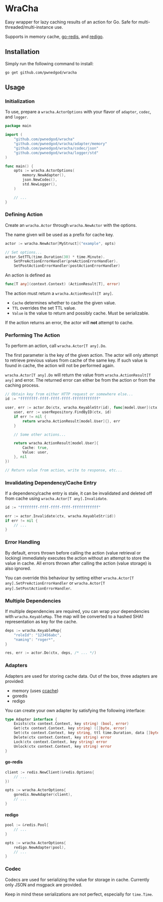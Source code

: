 # WraCha

Easy wrapper for lazy caching results of an action for Go. Safe for multi-threaded/multi-instance use.

Supports in memory cache, [go-redis](https://github.com/go-redis/redis), and [redigo](https://github.com/gomodule/redigo).

## Installation

Simply run the following command to install:
```
go get github.com/pwnedgod/wracha
```

## Usage
### Initialization

To use, prepare a `wracha.ActorOptions` with your flavor of `adapter`, `codec`, and `logger`.

```go
package main

import (
    "github.com/pwnedgod/wracha"
    "github.com/pwnedgod/wracha/adapter/memory"
    "github.com/pwnedgod/wracha/codec/json"
    "github.com/pwnedgod/wracha/logger/std"
)

func main() {
    opts := wracha.ActorOptions(
        memory.NewAdapter(),
        json.NewCodec(),
        std.NewLogger(),
    )

    // ...
}
```

### Defining Action

Create an `wracha.Actor` through `wracha.NewActor` with the options.

The name given will be used as a prefix for cache key.

```go
actor := wracha.NewActor[MyStruct]("example", opts)

// Set options...
actor.SetTTL(time.Duration(30) * time.Minute).
    SetPreActionErrorHandler(preActionErrorHandler).
    SetPostActionErrorHandler(postActionErrorHandler)
```

An action is defined as
```go
func[T any](context.Context) (ActionResult[T], error)
```

The action must return a `wracha.ActionResult[T any]`.
- `Cache` determines whether to cache the given value.
- `TTL` overrides the set TTL value.
- `Value` is the value to return and possibly cache. Must be serializable.

If the action returns an error, the actor will **not** attempt to cache.

### Performing The Action

To perform an action, call `wracha.Actor[T any].Do`.

The first parameter is the key of the given action. The actor will only attempt to retrieve previous values from cache of the same key. If such value is found in cache, the action will not be performed again.

`wracha.Actor[T any].Do` will return the value from `wracha.ActionResult[T any]` and error. The returned error can either be from the action or from the caching process.

```go
// Obtain key from either HTTP request or somewhere else...
id := "ffffffff-ffff-ffff-ffff-ffffffffffff"

user, err := actor.Do(ctx, wracha.KeyableStr(id), func[model.User](ctx context.Context) (wracha.ActionResult[model.User], error) {
    user, err := userRepository.FindByID(ctx, id)
    if err != nil {
        return wracha.ActionResult[model.User]{}, err
    }

    // Some other actions...

    return wracha.ActionResult[model.User]{
        Cache: true,
        Value: user,
    }, nil
})

// Return value from action, write to response, etc...
```

### Invalidating Dependency/Cache Entry
If a dependency/cache entry is stale, it can be invalidated and deleted off from cache using `wracha.Actor[T any].Invalidate`.

```go
id := "ffffffff-ffff-ffff-ffff-ffffffffffff"

err := actor.Invalidate(ctx, wracha.KeyableStr(id))
if err != nil {
    // ...
}
```

### Error Handling
By default, errors thrown before calling the action (value retrieval or locking) immediately executes the action without an attempt to store the value in cache. All errors thrown after calling the action (value storage) is also ignored.

You can override this behaviour by setting either `wracha.Actor[T any].SetPreActionErrorHandler` or `wracha.Actor[T any].SetPostActionErrorHandler`.

### Multiple Dependencies
If multiple dependencies are required, you can wrap your dependencies with `wracha.KeyableMap`. The map will be converted to a hashed SHA1 representation as key for the cache.

```go
deps := wracha.KeyableMap{
    "roleId": "123456abc",
    "naming": "roger*",
}

res, err := actor.Do(ctx, deps, /* ... */)
```

### Adapters

Adapters are used for storing cache data. Out of the box, three adapters are provided:
- memory (uses [ccache](https://github.com/karlseguin/ccache))
- goredis
- redigo

You can create your own adapter by satisfying the following interface:
```go
type Adapter interface {
	Exists(ctx context.Context, key string) (bool, error)
	Get(ctx context.Context, key string) ([]byte, error)
	Set(ctx context.Context, key string, ttl time.Duration, data []byte) error
	Delete(ctx context.Context, key string) error
	Lock(ctx context.Context, key string) error
	Unlock(ctx context.Context, key string) error
}

```

#### go-redis

```go
client := redis.NewClient(&redis.Options{
    // ...
})

opts := wracha.ActorOptions{
    goredis.NewAdapter(client),
    // ...
}
```

#### redigo

```go
pool := &redis.Pool{
    // ...
}

opts := wracha.ActorOptions{
    redigo.NewAdapter(pool),
    // ...
}
```

### Codec

Codecs are used for serializing the value for storage in cache.
Currently only JSON and msgpack are provided.

Keep in mind these serializations are not perfect, especially for `time.Time`.
